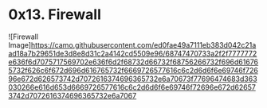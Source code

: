 # 0x13. Firewall


![Firewall Image]https://camo.githubusercontent.com/ed0fae49a7111eb383d042c21aad18a7b29651de3d8e8d31c2a4142cd5509e96/68747470733a2f2f7777772e636f6d7075717569702e636f6d2f68732d66732f68756266732f696d616765732f626c6f672d696d616765732f6669726577616c6c2d6d6f6e69746f72696e672d626573742d7072616374696365732e6a70673f77696474683d363030266e616d653d6669726577616c6c2d6d6f6e69746f72696e672d626573742d7072616374696365732e6a7067